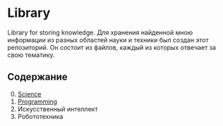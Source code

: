 # Library
Library for storing knowledge.
Для хранения найденной мною информации из разных областей науки и техники был создан этот репозиторий. Он состоит из файлов, каждый из которых отвечает за свою тематику.  
## Содержание
0. [Science](https://github.com/UsenkoKonstantinVL/Library/blob/master/Science.md)
1. [Programming](https://github.com/UsenkoKonstantinVL/Library/blob/master/Programming.md)
2. Искусственный интеллект
3. Робототехника

 

